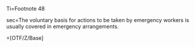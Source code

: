 Ti=Footnote 48

sec=The voluntary basis for actions to be taken by emergency workers is usually covered in emergency arrangements.

=[OTF/Z/Base]
